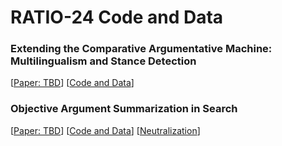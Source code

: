 # RATIO-24 Code and Data

### Extending the Comparative Argumentative Machine: Multilingualism and Stance Detection

[[Paper: TBD](TBD)] [[Code and Data](https://github.com/webis-de/ratio24-multilingual-cam)]

### Objective Argument Summarization in Search

[[Paper: TBD](TBD)] [[Code and Data](https://github.com/shahbazsyed/oasis-demo)] [[Neutralization](https://github.com/timonziegenbein/appropriateness-style-transfer)]
